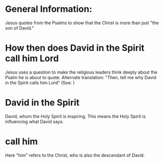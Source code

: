 
# General Information:
Jesus quotes from the Psalms to show that the Christ is more than just "the son of David."

# How then does David in the Spirit call him Lord
Jesus uses a question to make the religious leaders think deeply about the Psalm he is about to quote. Alternate translation: "Then, tell me why David in the Spirit calls him Lord" (See: )

# David in the Spirit
David, whom the Holy Spirit is inspiring. This means the Holy Spirit is influencing what David says.

# call him
Here "him" refers to the Christ, who is also the descendant of David.